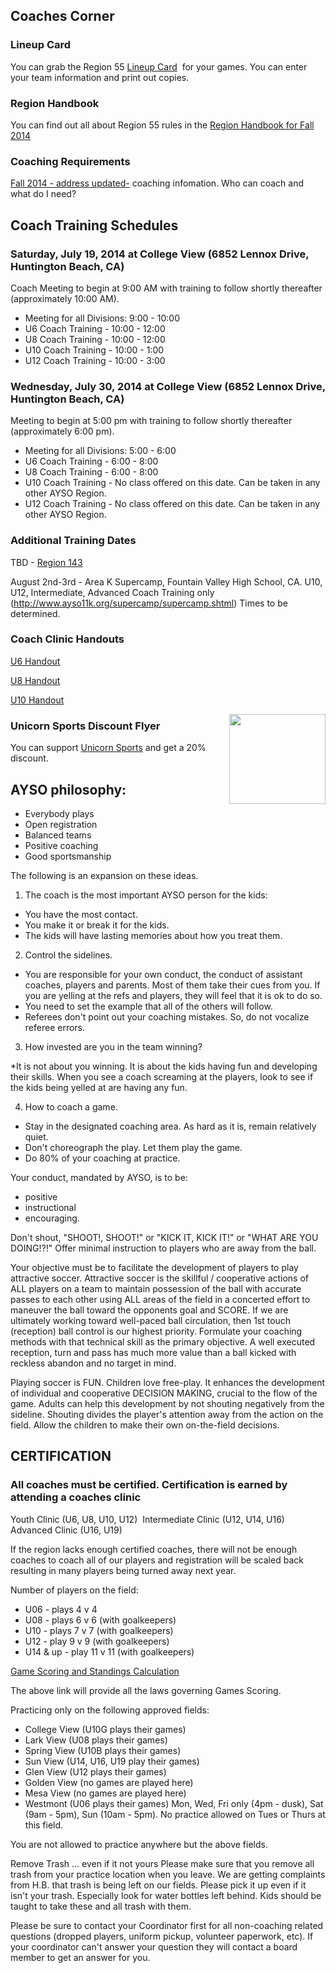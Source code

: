 ## Coaches Corner

### Lineup Card

You can grab the Region 55 [Lineup Card](http://www.ayso55.org/coach/Region_55_Lineup_Card.pdf)  for your games. You can enter your team information and print out copies.

### Region Handbook

You can find out all about Region 55 rules in the [Region Handbook for Fall 2014](/docs/AYSO_R55_Region_Handbook.pdf)

### Coaching Requirements

[Fall 2014 - address updated-](/docs/Fall2014/CoachingRequirements-2014Registration-revised2.pdf) coaching infomation. Who can coach and what do I need?

## Coach Training Schedules

### Saturday, July 19, 2014 at College View (6852 Lennox Drive, Huntington Beach, CA)

Coach Meeting to begin at 9:00 AM with training to follow shortly thereafter (approximately
10:00 AM).

* Meeting for all Divisions: 9:00 - 10:00
* U6 Coach Training - 10:00 - 12:00
* U8 Coach Training - 10:00 - 12:00
* U10 Coach Training - 10:00 - 1:00
* U12 Coach Training - 10:00 - 3:00

### Wednesday, July 30, 2014 at College View (6852 Lennox Drive, Huntington Beach, CA)
Meeting to begin at 5:00 pm with training to follow shortly thereafter (approximately 6:00 pm).

* Meeting for all Divisions: 5:00 - 6:00
* U6 Coach Training - 6:00 - 8:00
* U8 Coach Training - 6:00 - 8:00
* U10 Coach Training - No class offered on this date. Can be taken in any other AYSO Region.
* U12 Coach Training - No class offered on this date. Can be taken in any other AYSO Region.

### Additional Training Dates

TBD - [Region 143](http://www.ayso143.org)

August 2nd-3rd - Area K Supercamp, Fountain Valley High School, CA. U10, U12, Intermediate,
Advanced Coach Training only (http://www.ayso11k.org/supercamp/supercamp.shtml) Times to
be determined.


<!--
### All-Star Program (U-10 to U-14)

Tryouts for the Fall 2013 All-Star teams are scheduled for Sunday, November 10 and Sunday, November 17. [More information](http://ayso55.org/docs/AYSO_Region_55_All-Star_Program_Fall_2013.pdf)

## Playoff Information

[U10 Playoffs](http://www.ayso55.org/docs/2013_U10_Playoffs_100913.pdf)

[U12 Playoffs](http://www.ayso55.org/docs/2013_U12_Playoffs_100913.pdf)

[U14 Playoffs](http://www.ayso55.org/docs/2013_U14_Playoffs_100913.pdf)

### Fall 2013 Light Schedule (College View)
[Fall 2013 Light Schedule effective 10/09/13](http://www.ayso55.org/docs/2013_Light_Schedule_100913.pdf)
-->


### Coach Clinic Handouts</h3>

[U6 Handout](http://www.ayso55.org/coach/U06%20Coach%20Clinic%20Handout%202012.pdf)

[U8 Handout](http://www.ayso55.org/coach/U08%20Coach%20Clinic%20Handout%202012.pdf) 


[U10 Handout](http://www.ayso55.org/coach/U10%20Coach%20Clinic%20Handout%202012.pdf)

<img height="144" src="http://www.ayso55.org/images/cartoonp.gif" style="float:right" width="154" />

### Unicorn Sports Discount Flyer
You can support [Unicorn Sports](http://www.ayso55.org/coach/unicorn_2012.pdf) and get a 20% discount.

## AYSO philosophy:
+ Everybody plays
+ Open registration
+ Balanced teams
+ Positive coaching
+ Good sportsmanship

The following is an expansion on these ideas.

1. The coach is the most important AYSO person for the kids: 

* You have the most contact. 
* You make it or break it for the kids. 
* The kids will have lasting memories about how you treat them.

2. Control the sidelines.

* You are responsible for your own conduct, the conduct of assistant coaches, players and parents. Most of them take their cues from you. If you are yelling at the refs and players, they will feel that it is ok to do so.
* You need to set the example that all of the others will follow.
* Referees don't point out your coaching mistakes. So, do not vocalize referee errors.

3. How invested are you in the team winning?

*It is not about you winning. It 
is about the kids having fun and developing their skills. When you 
see a coach screaming at the players, look to see if the kids 
 being yelled at are having any fun.

4. How to coach a game.

* Stay in the designated coaching area. As hard as it is, remain relatively quiet.
* Don't choreograph the play. Let them play the game. 
* Do 80% of your coaching at practice. 

Your conduct, mandated by AYSO, is to be:

+ positive
+ instructional
+ encouraging. 

Don't shout, "SHOOT!, SHOOT!" or "KICK IT, KICK IT!" or "WHAT ARE YOU DOING!?!" Offer minimal instruction to players who are away from the ball.

Your objective must be to facilitate the development of players to play attractive 
soccer. Attractive soccer is the skillful / cooperative actions of ALL players on a team to maintain possession of the ball with accurate passes to each other using ALL areas of the field in a concerted effort to maneuver the ball toward the opponents goal and SCORE. If we are ultimately working toward well-paced ball circulation, then 1st touch (reception) ball control is our highest priority. Formulate your coaching methods with that technical skill as the primary objective. A well executed reception, turn and pass has much more value than a ball kicked with reckless abandon and no target in mind.

Playing soccer is FUN. Children love free-play. It enhances the 
development of individual and cooperative DECISION MAKING, 
crucial to the flow of the game. Adults can help this development by not shouting 
negatively from the sideline. Shouting divides the player's 
attention away from the action on the field. Allow the children to 
make their own on-the-field decisions.

## CERTIFICATION

### All coaches must be certified. Certification is earned by attending a coaches clinic

Youth Clinic (U6, U8, U10, U12) 
Intermediate Clinic (U12, U14, U16)
Advanced Clinic (U16, U19)

If the region lacks enough certified coaches, there will not be enough coaches to coach all of our players and registration will be scaled back resulting in many players being turned away next year.

Number of players on the field:
+ U06 - plays 4 v 4 
+ U08 - plays 6 v 6 (with goalkeepers)
+ U10 - plays 7 v 7 (with goalkeepers)
+ U12 - play 9 v 9 (with goalkeepers)
+ U14 &amp; up - play 11 v 11 (with goalkeepers)


[Game Scoring and Standings Calculation](http://www.ayso55.org/coach/GameScoring)

The above link will provide all the laws governing Games Scoring.

Practicing only on the following approved fields:

* College View (U10G plays their games) 
* Lark View (U08 plays their games) 
* Spring View (U10B plays their games) 
* Sun View (U14, U16, U19 play their games) 
* Glen View (U12 plays their games) 
* Golden View (no games are played here) 
* Mesa View (no games are played here) 
* Westmont (U06 plays their games) Mon, Wed, Fri only (4pm - dusk), 
  Sat (9am - 5pm), Sun (10am - 5pm). No practice allowed on Tues or 
  Thurs at this field.

You are not allowed to practice anywhere but the above fields.

Remove Trash ... even if it not yours
Please make sure that you remove all trash from your practice 
location when you leave. We are getting complaints from H.B. that 
trash is being left on our fields. Please pick it up even if it 
isn't your trash. Especially look for water bottles left behind. 
Kids should be taught to take these and all trash with them. 

Please be sure to contact your Coordinator first for all 
non-coaching related questions (dropped players, uniform pickup, 
volunteer paperwork, etc). If your coordinator can't answer your 
question they will contact a board member to get an answer for you.
